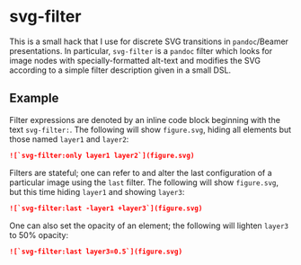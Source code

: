 # svg-filter

This is a small hack that I use for discrete SVG transitions in `pandoc`/Beamer presentations. In particular, `svg-filter` is a `pandoc` filter which looks for image nodes with specially-formatted alt-text and modifies the SVG according to a simple filter description given in a small DSL.

## Example

Filter expressions are denoted by an inline code block beginning with the text `svg-filter:`. The following will show `figure.svg`, hiding all elements but those named `layer1` and `layer2`:
```markdown
![`svg-filter:only layer1 layer2`](figure.svg)
```
Filters are stateful; one can refer to and alter the last configuration of a particular image using the `last` filter. The following will show `figure.svg`, but this time hiding `layer1` and showing `layer3`:
```markdown
![`svg-filter:last -layer1 +layer3`](figure.svg)
```
One can also set the opacity of an element; the following will lighten `layer3` to 50% opacity:
```markdown
![`svg-filter:last layer3=0.5`](figure.svg)
```
